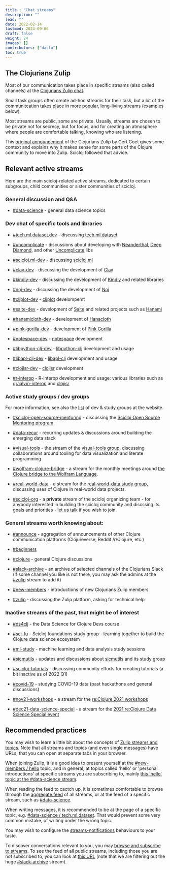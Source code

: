 ```yaml
---
title : "Chat streams"
description: ""
lead: ""
date: 2022-02-14
lastmod: 2024-09-06
draft: false
weight: 24
images: []
contributors: ["daslu"]
toc: true
---
```


## The Clojurians Zulip
 
Most of our communication takes place in specific streams (also called channels) at the [Clojurians Zulip chat](http://clojurians.zulipchat.com).

Small task groups often create ad-hoc streams for their task, but a lot of the communitcation takes place in more popular, long-living streams (examples below).

Most streams are public, some are private. Usually, streams are chosen to be private not for secrecy, but for focus, and for creating an atmosphere where people are comfortable talking, knowing who are listening.

This [original announcement](https://clojureverse.org/t/introducing-clojurians-zulip/3173) of the Clojurians Zulip by Gert Goet gives some context and explains why it makes sense for some parts of the Clojure community to move into Zulip. Scicloj followed that advice.

## Relevant active streams

Here are the main scicloj-related active streams, dedicated to certain subgroups, child communities or sister communities of scicloj.

### General discussion and Q&A

- [#data-science](https://clojurians.zulipchat.com/#narrow/stream/151924-data-science) - general data science topics

### Dev chat of specific tools and libraries

- [#tech.ml.dataset.dev](https://clojurians.zulipchat.com/#narrow/stream/236259-tech.2Eml.2Edataset.2Edev) - discussing [tech.ml.dataset](https://github.com/techascent/tech.ml.dataset)

- [#uncomplicate](https://clojurians.zulipchat.com/#narrow/stream/361336-uncomplicate) - discussions about developing with [Neanderthal](https://neanderthal.uncomplicate.org/), [Deep Diamond](https://github.com/uncomplicate/deep-diamond), and other [Uncomplicate](https://uncomplicate.org/) libs

- [#scicloj.ml-dev](https://clojurians.zulipchat.com/#narrow/stream/283491-scicloj.2Eml-dev) - discussing [scicloj.ml](https://github.com/scicloj/scicloj.ml)

- [#clay-dev](https://clojurians.zulipchat.com/#narrow/stream/422115-clay-dev) - discussing the development of [Clay](https://scicloj.github.io/clay/)

- [#kindly-dev](https://clojurians.zulipchat.com/#narrow/stream/454856-kindly-dev/topic/releases) - discussing the development of [Kindly](https://scicloj.github.io/kindly-noted/) and related libraries

- [#noj-dev](https://clojurians.zulipchat.com/#narrow/stream/321125-noj-dev) - discussing the development of [Noj](https://scicloj.github.io/noj/)

- [#cljplot-dev](https://clojurians.zulipchat.com/#narrow/stream/197967-cljplot-dev) - [cljplot](https://github.com/generateme/cljplot) develompemt

- [#saite-dev](https://clojurians.zulipchat.com/#narrow/stream/210075-saite-dev) - development of [Saite](https://github.com/jsa-aerial/saite) and related projects such as [Hanami](https://github.com/jsa-aerial/hanami) 

- [#hanamicloth-dev](https://clojurians.zulipchat.com/#narrow/stream/443101-hanamicloth-dev) - development of [Hanacloth]()

- [#pink-gorilla-dev](https://clojurians.zulipchat.com/#narrow/stream/212578-pink-gorilla-dev) - development of [Pink Gorilla](https://pink-gorilla.github.io)

- [#notespace-dev](https://clojurians.zulipchat.com/#narrow/stream/224153-notespace-dev) - [notespace](https://github.com/scicloj/notespace) development

- [#libpython-clj-dev](https://clojurians.zulipchat.com/#narrow/stream/215609-libpython-clj-dev) - [libpython-clj](https://github.com/clj-python/libpython-clj) development and usage

- [#libapl-clj-dev](https://clojurians.zulipchat.com/#narrow/stream/274747-libapl-clj-dev) - [libapl-clj](https://github.com/jjtolton/libapl-clj) development and usage

- [#clojisr-dev](https://clojurians.zulipchat.com/#narrow/stream/224816-clojisr-dev) - [clojisr](https://github.com/scicloj/clojisr) development

- [#r-interop](https://clojurians.zulipchat.com/#narrow/stream/204621-r-interop) - R-interop development and usage: various libraries such as [graalvm-interop](https://github.com/davidpham87/graalvm-rinterop) and [clojisr](https://github.com/scicloj/clojisr)

### Active study groups / dev groups

For more information, see also the [list](https://scicloj.github.io/docs/community/groups/) of dev & study groups at the website.

- [#scicloj-open-source-mentoring](https://clojurians.zulipchat.com/#narrow/stream/451344-scicloj-open-source-mentoring/topic/channel.20events) - discussing the [Scicloj Open Source Mentoring program](https://scicloj.github.io/docs/community/groups/open-source-mentoring/)

- [#data-recur](https://clojurians.zulipchat.com/#narrow/stream/330726-data-recur) - recurring updates & discussions around building the emerging data stack

- [#visual-tools](https://clojurians.zulipchat.com/#narrow/stream/313390-visual-tools) - the stream of the [visual-tools group](https://clojureverse.org/t/real-world-data-meetings/), discussing collaborations around tooling for data visualization and literate programming

- [#wolfram-clojure-bridge](https://clojurians.zulipchat.com/#narrow/stream/313853-wolfram-clojure-bridge) - a stream for the monthly meetings around [the Clojure bridge to the Wolfram Language](https://github.com/scicloj/clojuratica).

- [#real-world-data](https://clojurians.zulipchat.com/#narrow/stream/315077-real-world-data) - a stream for the [real-world-data study group](../groups/real-world-data/), discussing uses of Clojure in real-world data projects.

- [#scicloj-org](https://clojurians.zulipchat.com/#narrow/stream/203279-scicloj-org) - a **private** stream of the scicloj organizing team - for anybody interested in building the scicloj community and discssing its goals and priorities - [let us talk](../contact/) if you wish to join.


### General streams worth knowing about:

- [#announce](https://clojurians.zulipchat.com/#narrow/stream/150792-announce) - aggregation of announcements of other Clojure communication platforms (Clojureverse, Reddit /r/Clojure, etc.)

- [#beginners](https://clojurians.zulipchat.com/#narrow/stream/151763-beginners)

- [#clojure](https://clojurians.zulipchat.com/#narrow/stream/151168-clojure) - general Clojure discussions

- [#slack-archive](https://clojurians.zulipchat.com/#narrow/stream/180378-slack-archive) - an archive of selected channels of the Clojurians Slack (if some channel you like is not there, you may ask the admins at the [#zulip](https://clojurians.zulipchat.com/#narrow/stream/150796-zulip) stream to add it)

- [#new-members](https://clojurians.zulipchat.com/#narrow/stream/150795-new-members) - introductions of new Clojurians Zulip members

- [#zulip](https://clojurians.zulipchat.com/#narrow/stream/150796-zulip) - discussing the Zulip platform, asking for technical help

### Inactive streams of the past, that might be of interest

- [#ds4clj](https://clojurians.zulipchat.com/#narrow/stream/330924-ds4clj) - the Data Science for Clojure Devs course

- [#sci-fu](https://clojurians.zulipchat.com/#narrow/stream/265544-sci-fu) - Scicloj foundations study group - learning together to build the Clojure data science ecosystem

- [#ml-study](https://clojurians.zulipchat.com/#narrow/stream/264992-ml-study) - machine learning and data analysis study sessions

- [#sicmutils](https://clojurians.zulipchat.com/#narrow/stream/267174-sicmutils) - updates and discussions about [sicmutils](https://github.com/littleredcomputer/sicmutils) and its study group

- [#scicloj-tutorials](https://clojurians.zulipchat.com/#narrow/stream/187445-scicloj-tutorials) - discussing community efforts for creating tutorials (a bit inactive as of 2022 Q1)

- [#covid-19](https://clojurians.zulipchat.com/#narrow/stream/227504-covid-19) - studying COVID-19 data (past hackathons and general discussions)

- [#nov21-workshops](https://clojurians.zulipchat.com/#narrow/stream/305782-nov21-workshops) - a stream for the [re:Clojure 2021 workshops](https://www.reclojure.org/#workshops)

- [#dec21-data-science-special](https://clojurians.zulipchat.com/#narrow/stream/308345-dec21-data-science-special) - a stream for the [2021 re:Clojure Data Science Special event](https://clojureverse.org/t/re-clojure-data-science-special-dec-5th-2021/)


## Recommended practices

You may wish to learn a little bit about the concepts of [Zulip streams and topics](https://zulipchat.com/help/about-streams-and-topics). Note that all streams and topics (and even single messages) have URLs, that you can open at separate tabs in your browser.

When joining Zulip, it is a good idea to present yourself at the [#new-members / hello](https://clojurians.zulipchat.com/#narrow/stream/150795-new-members/topic/hello.20.F0.9F.91.8B) topic, and in general, at topics called 'hello' or 'personal introductions' at specific streams you are subscribing to, mainly [this 'hello' topic at the #data-science stream](https://clojurians.zulipchat.com/#narrow/stream/151924-data-science/topic/hello).

When reading the feed to cactch up, it is sometimes comfortable to browse through the [aggregate feed](http://clojurians.zulipchat.com) of all streams, or at the feed of a specific stream, such as [#data-science](https://clojurians.zulipchat.com/#narrow/stream/151924-data-science).

When writing messages, it is recommended to be at the page of a specific topic, e.g. [#data-science / tech.ml.dataset](https://clojurians.zulipchat.com/#narrow/stream/151924-data-science/topic/tech.2Eml.2Edataset). That would prevent some very common mistake, of writing under the wrong topic.

You may wish to configure the [streams-notifications](https://zulipchat.com/help/stream-notifications) behaviours to your taste.

To discover conversations relevant to you, you may [browse and subscribe to streams](https://zulipchat.com/help/browse-and-subscribe-to-streams). To see the feed of all public streams, including those you are not subscribed to, you can look at [this URL](https://clojurians.zulipchat.com/#narrow/streams/public/-stream/slack-archive) (note that we are filtering out the huge [#slack-archive](https://clojurians.zulipchat.com/#narrow/stream/180378-slack-archive) stream).
